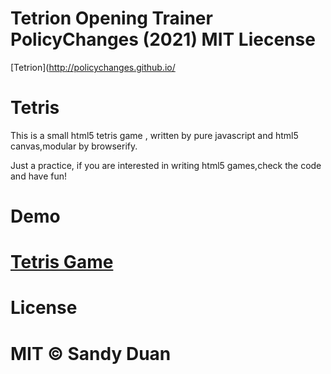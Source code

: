 # Tetrion Opening Trainer   PolicyChanges (2021) MIT Liecense

[Tetrion](http://policychanges.github.io/

# Tetris

This is a small html5 tetris game , written by pure javascript and html5 canvas,modular by browserify.

Just a practice, if  you are interested in writing html5 games,check the code and have fun!


# Demo

# [Tetris Game](http://sandywalker.github.io/Tetris/)

# License

# MIT © Sandy Duan


